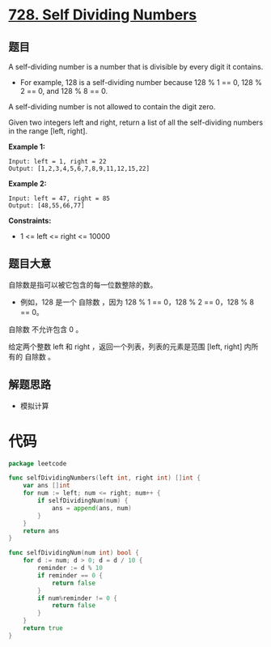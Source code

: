 # [728. Self Dividing Numbers](https://leetcode-cn.com/problems/self-dividing-numbers/)

## 题目

A self-dividing number is a number that is divisible by every digit it contains.

- For example, 128 is a self-dividing number because 128 % 1 == 0, 128 % 2 == 0, and 128 % 8 == 0.

A self-dividing number is not allowed to contain the digit zero.

Given two integers left and right, return a list of all the self-dividing numbers in the range [left, right].

**Example 1:**

    Input: left = 1, right = 22
    Output: [1,2,3,4,5,6,7,8,9,11,12,15,22]

**Example 2:**

    Input: left = 47, right = 85
    Output: [48,55,66,77]

**Constraints:**

- 1 <= left <= right <= 10000

## 题目大意

自除数是指可以被它包含的每一位数整除的数。

- 例如，128 是一个 自除数 ，因为 128 % 1 == 0，128 % 2 == 0，128 % 8 == 0。

自除数 不允许包含 0 。

给定两个整数 left 和 right ，返回一个列表，列表的元素是范围 [left, right] 内所有的 自除数 。

## 解题思路

- 模拟计算

# 代码

```go
package leetcode

func selfDividingNumbers(left int, right int) []int {
	var ans []int
	for num := left; num <= right; num++ {
		if selfDividingNum(num) {
			ans = append(ans, num)
		}
	}
	return ans
}

func selfDividingNum(num int) bool {
	for d := num; d > 0; d = d / 10 {
		reminder := d % 10
		if reminder == 0 {
			return false
		}
		if num%reminder != 0 {
			return false
		}
	}
	return true
}
```
